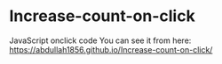 # Increase-count-on-click
JavaScript onclick code
You can see it from here: https://abdullah1856.github.io/Increase-count-on-click/
